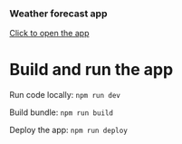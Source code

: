 ### Weather forecast app
[Click to open the app](https://github.com/react-adventure.github.io/weather-forecast-frontend/)
# Build and run the app
Run code locally: 
`npm run dev`

Build bundle:
`npm run build`

Deploy the app:
`npm run deploy`